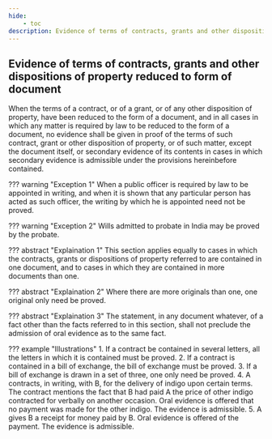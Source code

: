 ```yaml
---
hide:
    - toc
description: Evidence of terms of contracts, grants and other dispositions of property reduced to form of document
---
```


## Evidence of terms of contracts, grants and other dispositions of property reduced to form of document

When the terms of a contract, or of a grant, or of any other disposition of property, have been reduced to the form of a document, and in all cases in which any matter is required by law to be reduced to the form of a document, no evidence shall be given in proof of the terms of such contract, grant or other disposition of property, or of such matter, except the document itself, or secondary evidence of its contents in cases in which secondary evidence is admissible under the provisions hereinbefore contained.

??? warning "Exception 1"
    When a public officer is required by law to be appointed in writing, and when it is shown that any particular person has acted as such officer, the writing by which he is appointed need not be proved.

??? warning "Exception 2"
    Wills admitted to probate in India may be proved by the probate.

??? abstract "Explaination 1"
    This section applies equally to cases in which the contracts, grants or dispositions of property referred to are contained in one document, and to cases in which they are contained in more documents than one.

??? abstract "Explaination 2"
    Where there are more originals than one, one original only need be proved.

??? abstract "Explaination 3"
    The statement, in any document whatever, of a fact other than the facts referred to in this section, shall not preclude the admission of oral evidence as to the same fact.

??? example "Illustrations"
    1. If a contract be contained in several letters, all the letters in which it is contained must be proved.
    2. If a contract is contained in a bill of exchange, the bill of exchange must be proved.
    3. If a bill of exchange is drawn in a set of three, one only need be proved.
    4. A contracts, in writing, with B, for the delivery of indigo upon certain terms. The contract
    mentions the fact that B had paid A the price of other indigo contracted for verbally on another occasion. Oral evidence is offered that no payment was made for the other indigo. The evidence is admissible.
    5. A gives B a receipt for money paid by B. Oral evidence is offered of the payment. The evidence is admissible.

